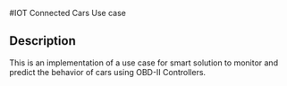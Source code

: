 #IOT Connected Cars Use case

## Description

This is an implementation of a use case for smart solution to monitor and predict the behavior of cars using OBD-II Controllers.
